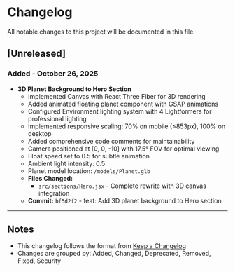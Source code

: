 # Changelog

All notable changes to this project will be documented in this file.

## [Unreleased]

### Added - October 26, 2025
- **3D Planet Background to Hero Section**
  - Implemented Canvas with React Three Fiber for 3D rendering
  - Added animated floating planet component with GSAP animations
  - Configured Environment lighting system with 4 Lightformers for professional lighting
  - Implemented responsive scaling: 70% on mobile (≤853px), 100% on desktop
  - Added comprehensive code comments for maintainability
  - Camera positioned at [0, 0, -10] with 17.5° FOV for optimal viewing
  - Float speed set to 0.5 for subtle animation
  - Ambient light intensity: 0.5
  - Planet model location: `/models/Planet.glb`
  - **Files Changed:**
    - `src/sections/Hero.jsx` - Complete rewrite with 3D canvas integration
  - **Commit:** `bf5d2f2` - feat: Add 3D planet background to Hero section

---

## Notes
- This changelog follows the format from [Keep a Changelog](https://keepachangelog.com/)
- Changes are grouped by: Added, Changed, Deprecated, Removed, Fixed, Security


